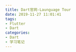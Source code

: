 ```yaml
---
title: Dart官网-Launguage Tour
date: 2019-11-27 11:01:41
tags:
- Flutter
- Dart
categories:
- Dart
- 学习笔记
---
```


